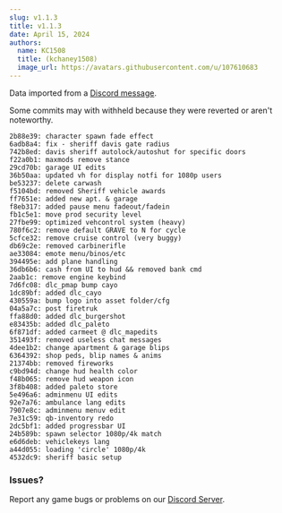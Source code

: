 ```yaml
---
slug: v1.1.3
title: v1.1.3
date: April 15, 2024
authors:
  name: KC1508
  title: (kchaney1508)
  image_url: https://avatars.githubusercontent.com/u/107610683
---
```


<head>
  <title>Backlot - v1.1.3</title>
</head>

Data imported from a [Discord message](https://discord.com/channels/1220214123954966548/1220219265681068053/1229445437824569506).

Some commits may with withheld because they were reverted or aren't noteworthy.
```
2b88e39: character spawn fade effect
6adb8a4: fix - sheriff davis gate radius
742b8ed: davis sheriff autolock/autoshut for specific doors
f22a0b1: maxmods remove stance
29cd70b: garage UI edits
36b50aa: updated vh for display notfi for 1080p users
be53237: delete carwash
f5104bd: removed Sheriff vehicle awards
ff7651e: added new apt. & garage
f8eb317: added pause menu fadeout/fadein
fb1c5e1: move prod security level
27fbe99: optimized vehcontrol system (heavy)
780f6c2: remove default GRAVE to N for cycle
5cfce32: remove cruise control (very buggy)
db69c2e: removed carbinerifle
ae33084: emote menu/binos/etc
394495e: add plane handling
36db6b6: cash from UI to hud && removed bank cmd
2aab1c: remove engine keybind 
7d6fc08: dlc_pmap bump cayo
1dc89bf: added dlc_cayo
430559a: bump logo into asset folder/cfg
04a5a7c: post firetruk
ffa88d0: added dlc_burgershot
e83435b: added dlc_paleto
6f871df: added carmeet @ dlc_mapedits
351493f: removed useless chat messages
4dee1b2: change apartment & garage blips
6364392: shop peds, blip names & anims
21374bb: removed fireworks
c9bd94d: change hud health color
f48b065: remove hud weapon icon
3f8b408: added paleto store
5e496a6: adminmenu UI edits
92e7a76: ambulance lang edits
7907e8c: adminmenu menuv edit
7e31c59: qb-inventory redo
2dc5bf1: added progressbar UI
24b589b: spawn selector 1080p/4k match
e6d6deb: vehiclekeys lang
a44d055: loading 'circle' 1080p/4k
4532dc9: sheriff basic setup
```

<!--truncate-->

### Issues? 
Report any game bugs or problems on our [Discord Server](https://backlotgames.com/discord).